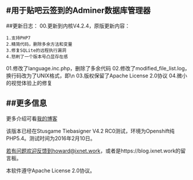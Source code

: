 #用于贴吧云签到的Adminer数据库管理器
--------
##更新日志：
00.更新到内核V4.2.4，原版更新内容：
```
1.支持PHP7
2.精简代码，删除多余方法和变量
3.修复SQLite的远程执行漏洞
4.怒刷了一个版本号凸显存在感
```
01.修改了language.inc.php，删除了多余代码
02.修改了modified_file_list.log，换行码改为了UNIX格式，即\n
03.版权保留了Apache License 2.0协议
04.微小的视觉体验上的修复

##更多信息
--------
更多介绍可看[我的博客](https://blog.ixnet.work/2016/01/22/adminer/)

该版本已经在Stusgame Tiebasigner V4.2 RC0测试，环境为Openshift纯PHP5.4。测试时间为2016年2月10日。

若有问题欢迎反馈到howard@ixnet.work，或者是https://blog.ixnet.work的留言板。

本软件遵守Apache License 2.0协议。

